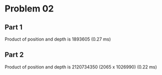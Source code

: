 # Problem 02

## Part 1
Product of position and depth is 1893605 (0.27 ms)

## Part 2
Product of position and depth is 2120734350 (2065 x 1026990) (0.22 ms)
